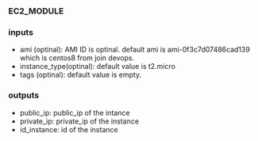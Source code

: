 ### EC2_MODULE

### inputs
* ami (optinal): AMI ID is optinal. default ami is ami-0f3c7d07486cad139 which is centos8 from join devops.
* instance_type(optinal): default value is t2.micro
* tags (optinal): default value is empty.

### outputs
* public_ip: public_ip of the intance
* private_ip: private_ip of the instance
* id_instance: id of the instance